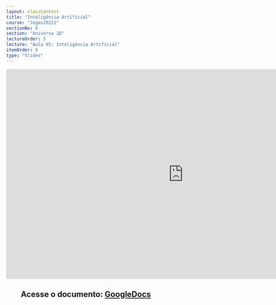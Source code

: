 ```yaml
---
layout: classContent
title: "Inteligência Artificial"
course: "Jogos20221"
sectionNo: 0
section: "Universo 2D"
lectureOrder: 5
lecture: "Aula 05: Inteligência Artificial"
itemOrder: 0
type: "Slides"
---
```


<iframe src="https://docs.google.com/presentation/d/e/2PACX-1vRD2KrZdmMaFLGjs8pKv-glS5l03QTRqwOjpcgR9D-Vn2GMP4vwQX27Ic-1nq-ljMirl9SnfqzHMvQ2/embed?start=false&loop=false&delayms=3000" frameborder="0" width="960" height="569" allowfullscreen="true" mozallowfullscreen="true" webkitallowfullscreen="true"></iframe>

## &nbsp;&nbsp;&nbsp;&nbsp;&nbsp;&nbsp;&nbsp;&nbsp;Acesse o documento: [GoogleDocs](https://docs.google.com/presentation/d/1j_h_sl-apPhnXlshioA_23q3IwHC4QzfWdFKmYZJlx4/preview?rm=minimal&usp=sharing)
